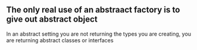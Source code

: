 ## The only real use of an abstraact factory is to give out abstract object

In an abstract setting you are not returning the types you are creating, you are returning abstract classes or interfaces
